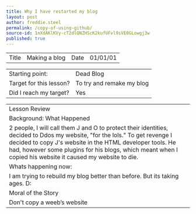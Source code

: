 ```yaml
---
title: Why I have restarted my blog
layout: post
author: freddie.steel
permalink: /copy-of-using-github/
source-id: 1nXdAKlKVy-cT2dlQNZHScK2kufUFvl9sVE0GLowgj3w
published: true
---
```




<table>
  <tr>
    <td>Title</td>
    <td>Making a blog</td>
    <td>Date</td>
    <td>01/01/01</td>
  </tr>
</table>


<table>
  <tr>
    <td>Starting point:</td>
    <td>Dead Blog</td>
  </tr>
  <tr>
    <td>Target for this lesson?</td>
    <td>To try and remake my blog</td>
  </tr>
  <tr>
    <td>Did I reach my target? 
</td>
    <td> Yes</td>
  </tr>
</table>


<table>
  <tr>
    <td>Lesson Review</td>
  </tr>
  <tr>
    <td>Background: What Happened</td>
  </tr>
  <tr>
    <td>2 people, I will call them J and O to protect their identities, decided to Ddos my website, "for the lols."  To get revenge I decided to copy J's website in the HTML developer tools.  He had, however some plugins for his blogs, which meant when I copied his website it caused my website to die. </td>
  </tr>
  <tr>
    <td>Whats happening now:</td>
  </tr>
  <tr>
    <td>I am trying to rebuild my blog better than before.  But its taking ages. D:</td>
  </tr>
  <tr>
    <td>Moral of the Story</td>
  </tr>
  <tr>
    <td>Don't copy a weeb’s website</td>
  </tr>
</table>


